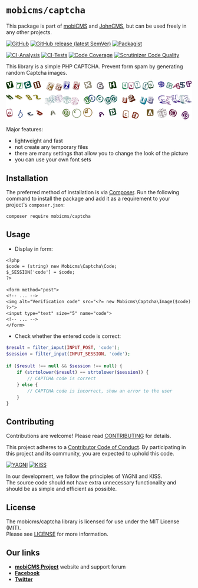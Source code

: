 # `mobicms/captcha`

This package is part of [mobiCMS](https://github.com/mobicms/mobicms) and [JohnCMS](https://github.com/johncms/johncms),
but can be used freely in any other projects.

[![GitHub](https://img.shields.io/github/license/mobicms/captcha?color=green)](https://github.com/mobicms/captcha/blob/develop/LICENSE)
[![GitHub release (latest SemVer)](https://img.shields.io/github/v/release/mobicms/captcha)](https://github.com/mobicms/captcha/releases)
[![Packagist](https://img.shields.io/packagist/dt/mobicms/captcha)](https://packagist.org/packages/mobicms/captcha)

[![CI-Analysis](https://github.com/mobicms/captcha/workflows/Analysis/badge.svg)](https://github.com/mobicms/captcha/actions?query=workflow%3AAnalysis)
[![CI-Tests](https://github.com/mobicms/captcha/workflows/Tests/badge.svg)](https://github.com/mobicms/captcha/actions?query=workflow%3ATests)
[![Code Coverage](https://scrutinizer-ci.com/g/mobicms/captcha/badges/coverage.png)](https://scrutinizer-ci.com/g/mobicms/captcha/code-structure/develop/code-coverage)
[![Scrutinizer Code Quality](https://scrutinizer-ci.com/g/mobicms/captcha/badges/quality-score.png)](https://scrutinizer-ci.com/g/mobicms/captcha)

This library is a simple PHP CAPTCHA. Prevent form spam by generating random Captcha images.

![Captchas examples](resources/example/captcha_example.png)

Major features:
- lightweight and fast
- not create any temporary files
- there are many settings that allow you to change the look of the picture
- you can use your own font sets

## Installation

The preferred method of installation is via [Composer](http://getcomposer.org). Run the following
command to install the package and add it as a requirement to your project's
`composer.json`:

```bash
composer require mobicms/captcha
```

## Usage

- Display in form:

```html+php
<?php
$code = (string) new Mobicms\Captcha\Code;
$_SESSION['code'] = $code;
?>

<form method="post">
<!-- ... -->
<img alt="Verification code" src="<?= new Mobicms\Captcha\Image($code) ?>">
<input type="text" size="5" name="code">
<!-- ... -->
</form>
```

- Check whether the entered code is correct:

```php
$result = filter_input(INPUT_POST, 'code');
$session = filter_input(INPUT_SESSION, 'code');

if ($result !== null && $session !== null) {
    if (strtolower($result) == strtolower($session)) {
        // CAPTCHA code is correct
    } else {
        // CAPTCHA code is incorrect, show an error to the user
    }
}
```


## Contributing

Contributions are welcome! Please read [CONTRIBUTING](https://github.com/mobicms/captcha/blob/develop/.github/CONTRIBUTING.md) for details.  

This project adheres to a [Contributor Code of Conduct](https://github.com/mobicms/captcha/blob/develop/.github/CODE_OF_CONDUCT.md).
By participating in this project and its community, you are expected to uphold this code.

[![YAGNI](https://img.shields.io/badge/principle-YAGNI-blueviolet.svg)](https://en.wikipedia.org/wiki/YAGNI)
[![KISS](https://img.shields.io/badge/principle-KISS-blueviolet.svg)](https://en.wikipedia.org/wiki/KISS_principle)

In our development, we follow the principles of YAGNI and KISS.  
The source code should not have extra unnecessary functionality and should be as simple and efficient as possible.

## License

The mobicms/captcha library is licensed for use under the MIT License (MIT).  
Please see [LICENSE](https://github.com/mobicms/captcha/blob/master/LICENSE) for more information.


## Our links
- [**mobiCMS Project**](https://mobicms.org) website and support forum
- [**Facebook**](https://www.facebook.com/mobicms)
- [**Twitter**](https://twitter.com/mobicms)
